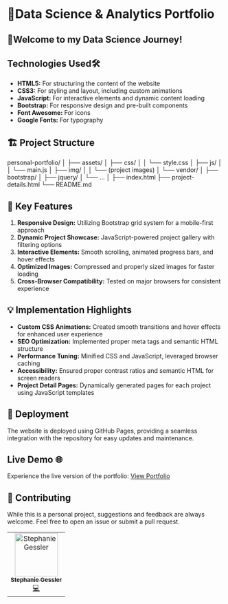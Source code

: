 # 🚀Data Science & Analytics Portfolio 

## 👋Welcome to my Data Science Journey!

## Technologies Used🛠️

- **HTML5:** For structuring the content of the website
- **CSS3:** For styling and layout, including custom animations
- **JavaScript:** For interactive elements and dynamic content loading
- **Bootstrap:** For responsive design and pre-built components
- **Font Awesome:** For icons
- **Google Fonts:** For typography

## 🏗️ Project Structure

personal-portfolio/
│
├── assets/
│   ├── css/
│   │   └── style.css
│   ├── js/
│   │   └── main.js
│   ├── img/
│   │   └── (project images)
│   └── vendor/
│       ├── bootstrap/
│       ├── jquery/
│       └── ...
│
├── index.html
├── project-details.html
└── README.md


## 🔑 Key Features

1. **Responsive Design:** Utilizing Bootstrap grid system for a mobile-first approach
2. **Dynamic Project Showcase:** JavaScript-powered project gallery with filtering options
3. **Interactive Elements:** Smooth scrolling, animated progress bars, and hover effects
4. **Optimized Images:** Compressed and properly sized images for faster loading
5. **Cross-Browser Compatibility:** Tested on major browsers for consistent experience

## 💡 Implementation Highlights

- **Custom CSS Animations:** Created smooth transitions and hover effects for enhanced user experience
- **SEO Optimization:** Implemented proper meta tags and semantic HTML structure
- **Performance Tuning:** Minified CSS and JavaScript, leveraged browser caching
- **Accessibility:** Ensured proper contrast ratios and semantic HTML for screen readers
- **Project Detail Pages:** Dynamically generated pages for each project using JavaScript templates

## 🚀 Deployment

The website is deployed using GitHub Pages, providing a seamless integration with the repository for easy updates and maintenance.

## Live Demo 🌐
Experience the live version of the portfolio: <a href="https://stephaniegessler.github.io/" target="_blank">View Portfolio</a>


## 🤝 Contributing

While this is a personal project, suggestions and feedback are always welcome. Feel free to open an issue or submit a pull request.

<!-- ALL-CONTRIBUTORS-LIST:START - Do not remove or modify this section -->
<!-- prettier-ignore-start -->
<!-- markdownlint-disable -->
<table>
  <tr>
    <td align="center"><a href="https://github.com/steguess"><img src="https://avatars.githubusercontent.com/u/86976901?v=4" width="100px;" alt="Stephanie Gessler"/><br /><sub><b>Stephanie Gessler</b></sub></a><br /><a href="https://github.com/codesandbox/codesandbox-client/commits?author=steguess" title="Frontend Developer">💻</a></td>
</table>
